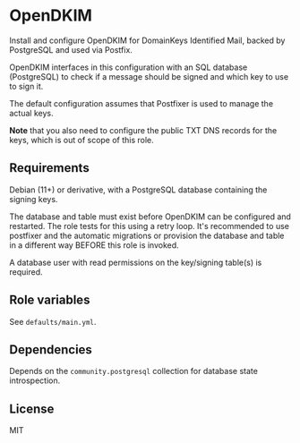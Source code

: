 OpenDKIM
========

Install and configure OpenDKIM for DomainKeys Identified Mail, backed by PostgreSQL
and used via Postfix.

OpenDKIM interfaces in this configuration with an SQL database (PostgreSQL) to check
if a message should be signed and which key to use to sign it.

The default configuration assumes that Postfixer is used to manage the actual keys.

**Note** that you also need to configure the public TXT DNS records for the keys, which
is out of scope of this role.

Requirements
------------

Debian (11+) or derivative, with a PostgreSQL database containing the signing keys.

The database and table must exist before OpenDKIM can be configured and restarted. The
role tests for this using a retry loop. It's recommended to use postfixer and the
automatic migrations or provision the database and table in a different way BEFORE
this role is invoked.

A database user with read permissions on the key/signing table(s) is required.

Role variables
--------------

See `defaults/main.yml`.

Dependencies
------------

Depends on the `community.postgresql` collection for database state introspection.

License
-------

MIT

